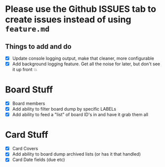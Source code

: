 # Please use the Github ISSUES tab to create issues instead of using `feature.md`

## Things to add and do

- [x] Update console logging output, make that cleaner, more configurable
- [x] Add background logging feature.  Get all the noise for later, but don't see it up front :boom:

# Board Stuff  
- [x] Board members
- [x] Add ability to filter board dump by specific LABELs
- [x] Add ability to feed a "list" of board ID's in and have it grab them all

# Card Stuff  
- [x] Card Covers 
- [x] Add ability to board dump archived lists (or has it that handled)
- [X] Card Date fields (due etc)
